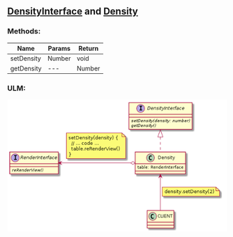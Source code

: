 ## [DensityInterface](./DensityInterface.js) and [Density](./Density.js)

### Methods:

| Name | Params | Return |
| --- | --- | --- |
| setDensity | Number | void |
| getDensity | --- | Number |

### ULM:

![UML](./Density.png)

